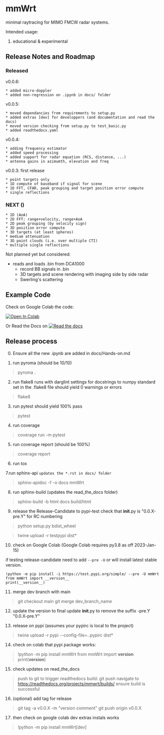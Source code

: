 # mmWrt

minimal raytracing for MIMO FMCW radar systems.

Intended usage:
1. educational & experimental

## Release Notes and Roadmap

### Released

v0.0.6:

    * added micro-doppler
    * added non-regression on .ipynb in docs/ folder

v0.0.5:

    * moved dependancies from requirements to setup.py
    * added extras [dev] for developpers (and documentation and read the docs)
    * moved version checking from setup.py to test_basic.py
    * added readthedocs.yaml

v0.0.4:

    * adding frequency estimator
    * added speed processing
    * added support for radar equation (RCS, distance, ...)
    * antenna gains in azimumth, elevation and freq

v0.0.3: first release 

    * point targets only
    * 1D compute of baseband if signal for scene
    * 1D FFT, CFAR, peak grouping and target position error compute
    * single reflections

### NEXT ()

    * 2D (AoA)
    * 2D FFT: range+velocity, range+AoA
    * 2D peak grouping (by velocity sign)
    * 3D position error compute
    * 3D targets (at least spheres)
    * medium attenuation
    * 3D point clouds (i.e. over multiple CTI)
    * multiple single reflections

Not planned yet but considered:

* reads and loads .bin from DCA1000
  * record BB signals in .bin
  * 3D targets and scene rendering with imaging side by side radar
  * Swerling's scattering

## Example Code

Check on Google Colab the code:

[![Open In Colab](https://colab.research.google.com/assets/colab-badge.svg)](https://colab.research.google.com/gist/matt-chv/bdd8b835c5cb7e739bb8b68d00257690/fmcw-radar-101.ipynb)

Or Read the Docs on [![Read the docs](https://read-the-docs-guidelines.readthedocs-hosted.com/_images/logo-wordmark-light.png)](https://mmwrt.readthedocs.io/en/latest/)

## Release process

0. Ensure all the new .ipynb are added in docs/Hands-on.md 

1. run pyroma
(should be 10/10)

> pyroma .

2. run flake8 
runs with darglint settings for docstrings to numpy standard set in the .flake8 file
should yield 0 warnings or errors

> flake8

3. run pytest
should yield 100% pass

> pytest

4. run coverage

> coverage run -m pytest

5. run coverage report
(should be 100%)

> coverage report

6. run tox

7.run sphinx-api 
`updates the *.rst in docs/ folder`

> sphinx-apidoc -f -o docs mmWrt

8. run sphinx-build
(updates the read_the_docs folder)

> sphinx-build -b html docs build/html

9. release the Release-Candidate to pypi-test
check that __init__.py is "0.0.X-pre.Y" for RC numbering

> python setup.py bdist_wheel

> twine upload -r testpypi dist\*

10. check on Google Colab
(Google Colab requires py3.8 as off 2023-Jan-15)

if testing release-candidate need to add `--pre -U` or will install latest stable version. 

```
!python -m pip install -i https://test.pypi.org/simple/ --pre -U mmWrt
from mmWrt import __version__
print(__version__)
```

11. merge dev branch with main

> git checkout main
> git merge dev_branch_name

12. update the version to final
update  __init__.py to remove the suffix -pre.Y "0.0.X-pre.Y"

13. release on pypi (assumes your pypirc is local to the project)

> twine upload -r pypi --config-file=.\.pypirc dist\*

14. check on colab that pypi package works:

>!python -m pip install mmWrt
from mmWrt import __version__
print(__version__)

15. check updates on read_the_docs

> push to git to trigger readthedocs build:
> git push
> navigate to https://readthedocs.org/projects/mmwrt/builds/
> ensure build is successful

16. (optional) add tag for release

> git tag -a v0.0.X -m "version comment"
> git push origin v0.0.X

17. then check on google colab dev extras instals works

>!python -m pip install mmWrt[dev]


